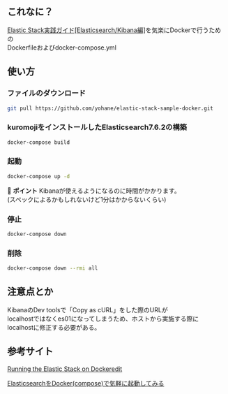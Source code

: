 ## これなに？

[Elastic Stack実践ガイド[Elasticsearch/Kibana編]](https://tatsu-zine.com/books/elastic-stack-guide)を気楽にDockerで行うための  
Dockerfileおよびdocker-compose.yml

## 使い方

### ファイルのダウンロード
```bash
git pull https://github.com/yohane/elastic-stack-sample-docker.git
```

### kuromojiをインストールしたElasticsearch7.6.2の構築
```bash
docker-compose build
```

### 起動
```bash
docker-compose up -d
```

:memo: **ポイント** Kibanaが使えるようになるのに時間がかかります。  
(スペックによるかもしれないけど1分はかからないくらい)

### 停止
```bash
docker-compose down
```

### 削除
```bash
docker-compose down --rmi all
```

## 注意点とか

KibanaのDev toolsで「Copy as cURL」をした際のURLが  
localhostではなくes01になってしまうため、ホストから実施する際に  
localhostに修正する必要がある。

## 参考サイト

[Running the Elastic Stack on Dockeredit](https://www.elastic.co/guide/en/elastic-stack-get-started/current/get-started-docker.html)

[ElasticsearchをDocker(compose)で気軽に起動してみる](https://chidakiyo.hatenablog.com/entry/docker-compose_elasticsearch)